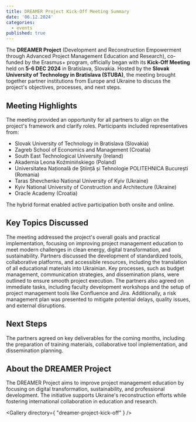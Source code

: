 ```yaml
---
title: DREAMER Project Kick-Off Meeting Summary
date: '06.12.2024'
categories:
  - events
published: true
---
```


The **DREAMER Project** (Development and Reconstruction Empowerment through Advanced Project Management Education and Research), co-funded by the Erasmus+ program, officially began with its **Kick-Off Meeting** held on **5-6 DEC 2024** in Bratislava, Slovakia. Hosted by the **Slovak University of Technology in Bratislava (STUBA)**, the meeting brought together partner institutions from Europe and Ukraine to discuss the project's objectives, processes, and next steps.

## Meeting Highlights

The meeting provided an opportunity for all partners to align on the project's framework and clarify roles. Participants included representatives from:

- Slovak University of Technology in Bratislava (Slovakia)
- Zagreb School of Economics and Management (Croatia)
- South East Technological University (Ireland)
- Akademia Leona Koźminińskiego (Poland)
- Universitatea Națională de Știință și Tehnologie POLITEHNICA București (Romania)
- Taras Shevchenko National University of Kyiv (Ukraine)
- Kyiv National University of Construction and Architecture (Ukraine)
- Oracle Academy (Croatia)

The hybrid format enabled active participation both onsite and online.

## Key Topics Discussed

The meeting addressed the project's overall goals and practical implementation, focusing on improving project management education to meet modern challenges in clean energy, digital transformation, and sustainability. Partners discussed the development of standardized tools, collaborative platforms, and accessible resources, including the translation of all educational materials into Ukrainian. Key processes, such as budget management, communication strategies, and dissemination plans, were outlined to ensure smooth project execution. The partners also agreed on immediate tasks, including faculty development workshops and the setup of project management tools like Confluence and Jira. Additionally, a risk management plan was presented to mitigate potential delays, quality issues, and external disruptions.

## Next Steps

The partners agreed on key deliverables for the coming months, including the preparation of training materials, collaborative tool implementation, and dissemination planning.

## About the DREAMER Project

The DREAMER Project aims to improve project management education by focusing on digital transformation, sustainability, and professional development. The initiative supports Ukraine's reconstruction efforts while fostering international collaboration in education and research.

<script>
    import Gallery from '$lib/Gallery.svelte';
</script>

<Gallery directory={ "dreamer-project-kick-off" } />
